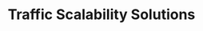 ---
title: Traffic Scalability Solutions
# date: 2023-09-15 17:10:00 +/-TTTT
categories: [Project, Backend]
tags: [python, postgresql, flask, nginx, gunicorn, aws, docker, github, notion] # TAG names should always be lowercase
---